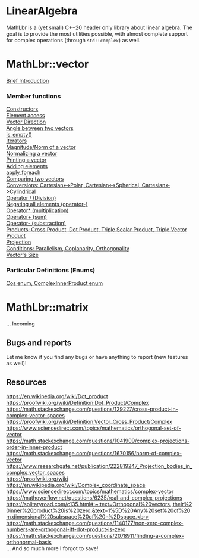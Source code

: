 # LinearAlgebra
MathLbr is a (yet small) C++20 header only library about linear algebra. The goal is to provide the most utilities possible, with almost complete support for complex operations (through `std::complex`) as well. 

# MathLbr::vector
<a href="https://github.com/SoWeBegin/LinearAlgebra/blob/main/documentation/vector/vector_general.md">Brief Introduction</a></br>
### Member functions
<a href="https://github.com/SoWeBegin/LinearAlgebra/blob/main/documentation/vector/vector_constructors.md">Constructors</a><br>
<a href="https://github.com/SoWeBegin/LinearAlgebra/blob/main/documentation/vector/elementAccess.md">Element access</a><br>
<a href="https://github.com/SoWeBegin/LinearAlgebra/blob/main/documentation/vector/directions.md">Vector Direction</a><br>
<a href="https://github.com/SoWeBegin/LinearAlgebra/blob/main/documentation/vector/angleBetween.md">Angle between two vectors</a><br>
<a href="https://github.com/SoWeBegin/LinearAlgebra/blob/main/documentation/vector/is_empty.md">is_empty()</a><br>
<a href="https://github.com/SoWeBegin/LinearAlgebra/blob/main/documentation/vector/iterators.md">Iterators</a><br>
<a href="https://github.com/SoWeBegin/LinearAlgebra/blob/main/documentation/vector/magnitude.md">Magnitude/Norm of a vector</a><br>
<a href="https://github.com/SoWeBegin/LinearAlgebra/blob/main/documentation/vector/normalize.md">Normalizing a vector</a><br>
<a href="https://github.com/SoWeBegin/LinearAlgebra/blob/main/documentation/vector/operator%3C%3C.md">Printing a vector</a><br>
<a href="https://github.com/SoWeBegin/LinearAlgebra/blob/main/documentation/vector/add.md">Adding elements</a><br>
<a href="https://github.com/SoWeBegin/LinearAlgebra/blob/main/documentation/vector/apply_foreach.md">apply_foreach</a><br>
<a href="https://github.com/SoWeBegin/LinearAlgebra/blob/main/documentation/vector/comparisionOp.md">Comparing two vectors</a><br>
<a href="https://github.com/SoWeBegin/LinearAlgebra/blob/main/documentation/vector/conversions.md">Conversions: Cartesian<->Polar, Cartesian<->Spherical, Cartesian<->Cylindrical</a><br>
<a href="https://github.com/SoWeBegin/LinearAlgebra/blob/main/documentation/vector/divisionOp.md">Operator / (Division)</a><br>
<a href="https://github.com/SoWeBegin/LinearAlgebra/blob/main/documentation/vector/negate.md">Negating all elements (operator-)</a><br>
<a href="https://github.com/SoWeBegin/LinearAlgebra/blob/main/documentation/vector/operator*%3D.md">Operator* (multiplication)</a><br>
<a href="https://github.com/SoWeBegin/LinearAlgebra/blob/main/documentation/vector/operator%2B%3D.md">Operator+ (sum)</a><br>
<a href="https://github.com/SoWeBegin/LinearAlgebra/blob/main/documentation/vector/operator-%3D.md">Operator- (substraction)</a><br>
<a href="https://github.com/SoWeBegin/LinearAlgebra/blob/main/documentation/vector/products.md">Products: Cross Product, Dot Product, Triple Scalar Product, Triple Vector Product</a><br>
<a href="https://github.com/SoWeBegin/LinearAlgebra/blob/main/documentation/vector/projections.md">Projection</a><br>
<a href="https://github.com/SoWeBegin/LinearAlgebra/blob/main/documentation/vector/similarityChecks.md">Conditions: Parallelism, Coplanarity, Orthogonality</a><br>
<a href="https://github.com/SoWeBegin/LinearAlgebra/blob/main/documentation/vector/size.md">Vector's Size</a><br>

### Particular Definitions (Enums)
<a href="https://github.com/SoWeBegin/LinearAlgebra/blob/main/documentation/vector/definitions.md">Cos enum, ComplexInnerProduct enum</a><br>

# MathLbr::matrix
... Incoming

## Bugs and reports
Let me know if you find any bugs or have anything to report (new features as well)!

## Resources
https://en.wikipedia.org/wiki/Dot_product<br>
https://proofwiki.org/wiki/Definition:Dot_Product/Complex<br>
https://math.stackexchange.com/questions/129227/cross-product-in-complex-vector-spaces<br>
https://proofwiki.org/wiki/Definition:Vector_Cross_Product/Complex<br>
https://www.sciencedirect.com/topics/mathematics/orthogonal-set-of-vector<br>
https://math.stackexchange.com/questions/1041909/complex-projections-order-in-inner-product<br>
https://math.stackexchange.com/questions/1670156/norm-of-complex-vector<br>
https://www.researchgate.net/publication/222819247_Projection_bodies_in_complex_vector_spaces<br>
https://proofwiki.org/wiki<br>
https://en.wikipedia.org/wiki/Complex_coordinate_space<br>
https://www.sciencedirect.com/topics/mathematics/complex-vector<br>
https://mathoverflow.net/questions/6235/real-and-complex-projections<br>
https://solitaryroad.com/c135.html#:~:text=Orthogonal%20vectors.,their%20inner%20product%20is%20zero.&text=1%5D%20Any%20set%20of%20m,dimensional%20subspace%20of%20n%2Dspace.<br>
https://math.stackexchange.com/questions/1140177/non-zero-complex-numbers-are-orthogonal-iff-dot-product-is-zero<br>
https://math.stackexchange.com/questions/2078911/finding-a-complex-orthonormal-basis<br>
... And so much more I forgot to save!




